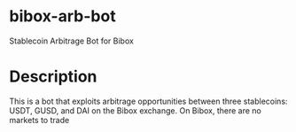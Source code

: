 # bibox-arb-bot
Stablecoin Arbitrage Bot for Bibox

# Description
This is a bot that exploits arbitrage opportunities between three stablecoins: USDT, GUSD, and DAI on the Bibox exchange. On Bibox, there are no markets
to trade
